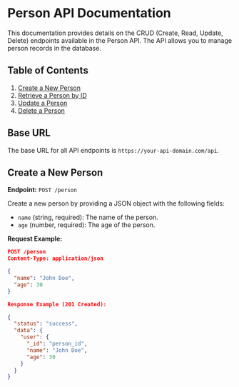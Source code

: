# Person API Documentation

This documentation provides details on the CRUD (Create, Read, Update, Delete) endpoints available in the Person API. The API allows you to manage person records in the database.

## Table of Contents

1. [Create a New Person](#create-a-new-person)
2. [Retrieve a Person by ID](#retrieve-a-person-by-id)
3. [Update a Person](#update-a-person)
4. [Delete a Person](#delete-a-person)

## Base URL

The base URL for all API endpoints is `https://your-api-domain.com/api`.

## Create a New Person

**Endpoint:** `POST /person`

Create a new person by providing a JSON object with the following fields:

- `name` (string, required): The name of the person.
- `age` (number, required): The age of the person.

**Request Example:**

```json
POST /person
Content-Type: application/json

{
  "name": "John Doe",
  "age": 30
}

Response Example (201 Created):

{
  "status": "success",
  "data": {
    "user": {
      "_id": "person_id",
      "name": "John Doe",
      "age": 30
    }
  }
}
